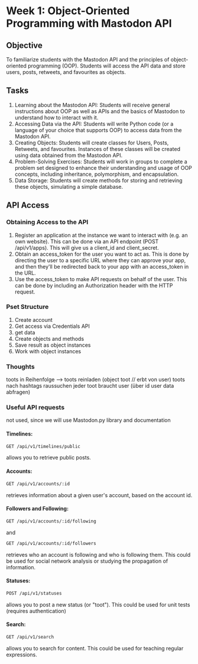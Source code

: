 # Week 1: Object-Oriented Programming with Mastodon API
## Objective
To familiarize students with the Mastodon API and the principles of object-oriented programming (OOP).
Students will access the API data and store users, posts, retweets, and favourites as objects.
## Tasks
1. Learning about the Mastodon API: Students will receive general instructions about OOP as well as APIs and the basics of Mastodon to understand how to interact with it.
2. Accessing Data via the API: Students will write Python code (or a language of your choice that supports OOP) to access data from the Mastodon API.
3. Creating Objects: Students will create classes for Users, Posts, Retweets, and favourites. Instances of these classes will be created using data obtained from the Mastodon API.
4. Problem-Solving Exercises: Students will work in groups to complete a problem set designed to enhance their understanding and usage of OOP concepts, including inheritance, polymorphism, and encapsulation.
5. Data Storage: Students will create methods for storing and retrieving these objects, simulating a simple database. 

## API Access
### Obtaining Access to the API
1.	Register an application at the instance we want to interact with (e.g. an own website). This can be done via an API endpoint (POST /api/v1/apps). This will give us a client_id and client_secret.
2.	Obtain an access_token for the user you want to act as. This is done by directing the user to a specific URL where they can approve your app, and then they'll be redirected back to your app with an access_token in the URL.
3.	Use the access_token to make API requests on behalf of the user. This can be done by including an Authorization header with the HTTP request.

### Pset Structure
1. Create account
2. Get access via Credentials API
3. get data
4. Create objects and methods
5. Save result as object instances
6. Work with object instances


### Thoughts
toots in Reihenfolge --> toots reinladen (object toot // erbt von user) 
toots nach hashtags raussuchen
jeder toot braucht user (über id user data abfragen)


### Useful API requests 
not used, since we will use Mastodon.py library and documentation
#### Timelines: 
```bash
GET /api/v1/timelines/public
``` 
allows you to retrieve public posts. 
#### Accounts: 
```bash
GET /api/v1/accounts/:id 
```
retrieves information about a given user's account, based on the account id.
#### Followers and Following: 
```bash
GET /api/v1/accounts/:id/following
```
and 
```bash
GET /api/v1/accounts/:id/followers
```
retrieves who an account is following and who is following them. This could be used for social network analysis or studying the propagation of information.
#### Statuses: 
```bash
POST /api/v1/statuses
```
allows you to post a new status (or "toot"). This could be used for unit tests (requires authentication)
#### Search: 
```bash
GET /api/v1/search
 ```
allows you to search for content. This could be used for teaching regular expressions.
